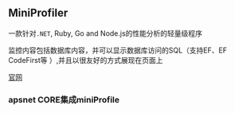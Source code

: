 ## MiniProfiler

一款针对```.NET```, Ruby, Go and Node.js的性能分析的轻量级程序

监控内容包括数据库内容，并可以显示数据库访问的SQL（支持EF、EF CodeFirst等 ）,并且以很友好的方式展现在页面上

[官网](https://miniprofiler.com/)


### apsnet CORE集成miniProfile

<!-- TODO -->

<!-- https://miniprofiler.com/dotnet/AspDotNetCore -->